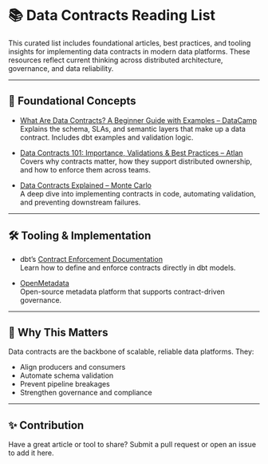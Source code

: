 # 📚 Data Contracts Reading List

This curated list includes foundational articles, best practices, and tooling insights for implementing data contracts in modern data platforms. These resources reflect current thinking across distributed architecture, governance, and data reliability.

---

## 🧠 Foundational Concepts

- [What Are Data Contracts? A Beginner Guide with Examples – DataCamp](https://www.datacamp.com/blog/data-contracts)  
  Explains the schema, SLAs, and semantic layers that make up a data contract. Includes dbt examples and validation logic.

- [Data Contracts 101: Importance, Validations & Best Practices – Atlan](https://atlan.com/data-contracts/)  
  Covers why contracts matter, how they support distributed ownership, and how to enforce them across teams.

- [Data Contracts Explained – Monte Carlo](https://www.montecarlodata.com/blog-data-contracts-explained/)  
  A deep dive into implementing contracts in code, automating validation, and preventing downstream failures.

---

## 🛠️ Tooling & Implementation

- dbt’s [Contract Enforcement Documentation](https://docs.getdbt.com/docs/build/data-contracts)  
  Learn how to define and enforce contracts directly in dbt models.

- [OpenMetadata](https://open-metadata.org/)  
  Open-source metadata platform that supports contract-driven governance.

---

## 🎯 Why This Matters

Data contracts are the backbone of scalable, reliable data platforms. They:
- Align producers and consumers
- Automate schema validation
- Prevent pipeline breakages
- Strengthen governance and compliance

---

## ✨ Contribution

Have a great article or tool to share? Submit a pull request or open an issue to add it here.
